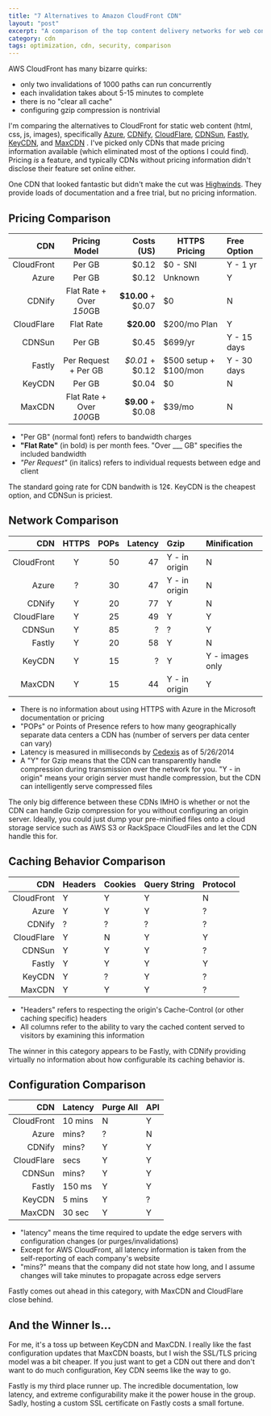 ```yaml
---
title: "7 Alternatives to Amazon CloudFront CDN"
layout: "post"
excerpt: "A comparison of the top content delivery networks for web content in 2014 with my recommendations. I'll be focusing on the needs for encryption and static html content."
category: cdn
tags: optimization, cdn, security, comparison
---
```

AWS CloudFront has many bizarre quirks:

 + only two invalidations of 1000 paths can run concurrently
 + each invalidation takes about 5-15 minutes to complete
 + there is no "clear all cache"
 + configuring gzip compression is nontrivial

I'm comparing the alternatives to CloudFront for static web content (html, css, js, images), specifically [Azure](http://azure.microsoft.com/en-us/documentation/services/cdn/), [CDNify](https://cdnify.com/learn/api), [CloudFlare](http://cloudflare.com), [CDNSun](http://cdnsun.com/), [Fastly](https://cdnify.com/learn/api), [KeyCDN](http://keycdn.com), and [MaxCDN](http://docs.maxcdn.com/) . I've picked only CDNs that made pricing information available (which eliminated most of the options I could find). Pricing *is* a feature, and typically CDNs without pricing information didn't disclose their feature set online either.

One CDN that looked fantastic but didn't make the cut was [Highwinds](http://highwinds.com/). They provide loads of documentation and a free trial, but no pricing information.

## Pricing Comparison

| CDN        | Pricing Model            | Costs (US)        | HTTPS Pricing              | Free Option |
| ----------:|:------------------------:| -----------------:| -------------------------- |:----------- |
| CloudFront | Per GB                   | $0.12             | $0 - SNI                   | Y - 1 yr    |
| Azure      | Per GB                   | $0.12             | Unknown                    | Y           |
| CDNify     | Flat Rate + Over *150*GB | **$10.00** + $0.07| $0                         | N           |
| CloudFlare | Flat Rate                | **$20.00**        | $200/mo Plan               | Y           |
| CDNSun     | Per GB                   | $0.45             | $699/yr                    | Y - 15 days |
| Fastly     | Per Request + Per GB     | *$0.01* + $0.12   | $500 setup + $100/mon      | Y - 30 days |
| KeyCDN     | Per GB                   | $0.04             | $0                         | N           |
| MaxCDN     | Flat Rate + Over *100*GB | **$9.00** + $0.08 | $39/mo                     | N           |

 * "Per GB" (normal font) refers to bandwidth charges
 * **"Flat Rate"** (in bold) is per month fees. "Over ___ GB" specifies the included bandwidth
 * *"Per Request"* (in italics) refers to individual requests between edge and client

The standard going rate for CDN bandwith is 12&cent;. KeyCDN is the cheapest option, and CDNSun is priciest.

## Network Comparison

| CDN        | HTTPS | POPs | Latency | Gzip                  | Minification   |
| ----------:|:-----:| ----:| -------:|:----------------------|:-------------- |
| CloudFront | Y     |    50|       47|Y - in origin          | N              |
| Azure      | ?     |    30|       47|Y - in origin          | N              |
| CDNify     | Y     |    20|       77|Y                      | N              |
| CloudFlare | Y     |    25|       49|Y                      | Y              |
| CDNSun     | Y     |    85|        ?|?                      | Y              |
| Fastly     | Y     |    20|       58|Y                      | N              |
| KeyCDN     | Y     |    15|        ?|Y                      | Y - images only|
| MaxCDN     | Y     |    15|       44|Y - in origin          | Y              |

 * There is no information about using HTTPS with Azure in the Microsoft documentation or pricing
 * "POPs" or Points of Presence refers to how many geographically separate data centers a CDN has (number of servers per data center can vary)
 * Latency is measured in milliseconds by [Cedexis](http://www.cedexis.com/reports/#?report=cdn_response_time&country=US) as of 5/26/2014
 * A "Y" for Gzip means that the CDN can transparently handle compression during transmission over the network for you. "Y - in origin" means your origin server must handle compression, but the CDN can intelligently serve compressed files

The only big difference between these CDNs IMHO is whether or not the CDN can handle Gzip compression for you without configuring an origin server. Ideally, you could just dump your pre-minified files onto a cloud storage service such as AWS S3 or RackSpace CloudFiles and let the CDN handle this for.

## Caching Behavior Comparison

| CDN        | Headers | Cookies | Query String | Protocol |
| ----------:|---------|---------|--------------|----------|
| CloudFront | Y       | Y       | Y            | N        |
| Azure      | Y       | Y       | Y            | ?        |
| CDNify     | ?       | ?       | ?            | ?        |
| CloudFlare | Y       | N       | Y            | Y        |
| CDNSun     | Y       | Y       | Y            | ?        |
| Fastly     | Y       | Y       | Y            | Y        |
| KeyCDN     | Y       | ?       | Y            | ?        |
| MaxCDN     | Y       | Y       | Y            | ?        |

 * "Headers" refers to respecting the origin's Cache-Control (or other caching specific) headers
 * All columns refer to the ability to vary the cached content served to visitors by examining this information

The winner in this category appears to be Fastly, with CDNify providing virtually no information about how configurable its caching behavior is.

## Configuration Comparison

| CDN        | Latency | Purge All | API|
| ----------:|---------|-----------|----|
| CloudFront | 10 mins | N         | Y  |
| Azure      | mins?   | ?         | N  |
| CDNify     | mins?   | Y         | Y  |
| CloudFlare | secs    | Y         | Y  |
| CDNSun     | mins?   | Y         | Y  |
| Fastly     | 150 ms  | Y         | Y  |
| KeyCDN     | 5 mins  | Y         | ?  |
| MaxCDN     | 30 sec  | Y         | Y  |

 * "latency" means the time required to update the edge servers with configuration changes (or purges/invalidations)
 * Except for AWS CloudFront, all latency information is taken from the self-reporting of each company's website
 * "mins?" means that the company did not state how long, and I assume changes will take minutes to propagate across edge servers

Fastly comes out ahead in this category, with MaxCDN and CloudFlare close behind.

## And the Winner Is...

For me, it's a toss up between KeyCDN and MaxCDN. I really like the fast configuration updates that MaxCDN boasts, but I wish the SSL/TLS pricing model was a bit cheaper. If you just want to get a CDN out there and don't want to do much configuration, Key CDN seems like the way to go.

Fastly is my third place runner up. The incredible documentation, low latency, and extreme configurability make it the power house in the group. Sadly, hosting a custom SSL certificate on Fastly costs a small fortune.
